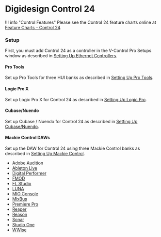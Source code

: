 # Digidesign Control 24

!!! info "Control Features"
    Please see the Control 24 feature charts online at [Feature Charts – Control 24](https://neyrinck.com/help-category/v-control-pro-help/).

### Setup

First, you must add Control 24 as a controller in the V-Control Pro Setups window as described in [Setting Up Ethernet Controllers](./ethernet-controllers.md).

#### Pro Tools
Set up Pro Tools for three HUI banks as described in [Setting Up Pro Tools](./pro-tools.md).

#### Logic Pro X

Set up Logic Pro X for Control 24 as described in [Setting Up Logic Pro](./logic-pro.md).

#### Cubase/Nuendo

Set up Cubase / Nuendo for Control 24 as described in [Setting Up Cubase/Nuendo](./cubase-nuendo.md).

#### Mackie Control DAWs

Set up the DAW for Control 24 using three Mackie Control banks as described in [Setting Up Mackie Control](./mackie-control.md).

* [Adobe Audition](./adobe-audition.md)
* [Ableton Live](./ableton-live.md)
* [Digital Performer](./digital-performer.md)
* [FMOD](./fmod-studio.md)
* [FL Studio](./fl-studio.md)
* [LUNA](./luna.md)
* [MIO Console](./mio-console.md)
* [MixBus](./mixbus.md)
* [Premiere Pro](./premiere-pro.md)
* [Reaper](./reaper.md)
* [Reason](./reason.md)
* [Sonar](./sonar.md)
* [Studio One](./studio-one.md)
* [WWise](./wwise.md)
